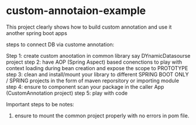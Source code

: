# custom-annotaion-example
This project clearly shows how to build custom annotation and use it another spring boot apps


steps to connect DB via custome annotation:

Step 1: create custom anootation in common library say DYnamicDatasourse project
step 2: have AOP (Spring Aspect) based conenctions to play with context loading during bean creation and expose the scope to PROTOTYPE
step 3: clean and install/mount your library to different SPRING BOOT ONLY / SPRING projects in the form of maven reporsitory or importing module
step 4: ensure to component scan your package in the caller App (CustomAnnotation project)
step 5: play with code


Important steps to be notes:

1. ensure to mount the common project properly with no errors in pom file.
